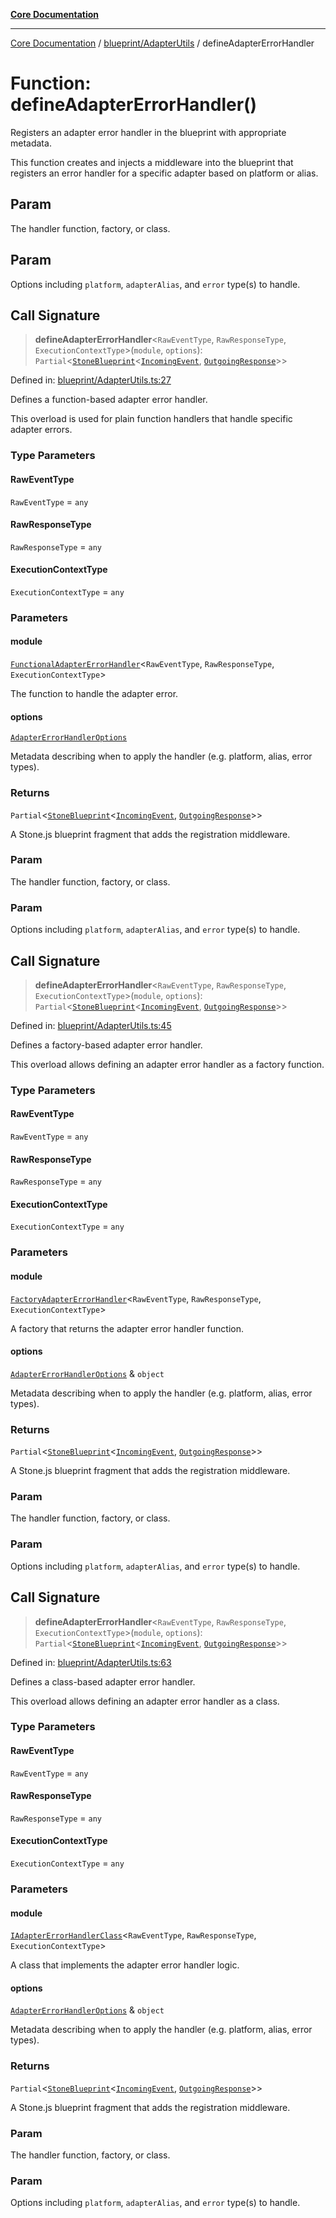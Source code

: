 [**Core Documentation**](../../../README.md)

***

[Core Documentation](../../../README.md) / [blueprint/AdapterUtils](../README.md) / defineAdapterErrorHandler

# Function: defineAdapterErrorHandler()

Registers an adapter error handler in the blueprint with appropriate metadata.

This function creates and injects a middleware into the blueprint that registers
an error handler for a specific adapter based on platform or alias.

## Param

The handler function, factory, or class.

## Param

Options including `platform`, `adapterAlias`, and `error` type(s) to handle.

## Call Signature

> **defineAdapterErrorHandler**\<`RawEventType`, `RawResponseType`, `ExecutionContextType`\>(`module`, `options`): `Partial`\<[`StoneBlueprint`](../../../options/StoneBlueprint/interfaces/StoneBlueprint.md)\<[`IncomingEvent`](../../../events/IncomingEvent/classes/IncomingEvent.md), [`OutgoingResponse`](../../../events/OutgoingResponse/classes/OutgoingResponse.md)\>\>

Defined in: [blueprint/AdapterUtils.ts:27](https://github.com/stonemjs/core/blob/85781fe5b87769612839dd6b850ba45186d357fa/src/blueprint/AdapterUtils.ts#L27)

Defines a function-based adapter error handler.

This overload is used for plain function handlers that handle specific adapter errors.

### Type Parameters

#### RawEventType

`RawEventType` = `any`

#### RawResponseType

`RawResponseType` = `any`

#### ExecutionContextType

`ExecutionContextType` = `any`

### Parameters

#### module

[`FunctionalAdapterErrorHandler`](../../../declarations/type-aliases/FunctionalAdapterErrorHandler.md)\<`RawEventType`, `RawResponseType`, `ExecutionContextType`\>

The function to handle the adapter error.

#### options

[`AdapterErrorHandlerOptions`](../../../declarations/interfaces/AdapterErrorHandlerOptions.md)

Metadata describing when to apply the handler (e.g. platform, alias, error types).

### Returns

`Partial`\<[`StoneBlueprint`](../../../options/StoneBlueprint/interfaces/StoneBlueprint.md)\<[`IncomingEvent`](../../../events/IncomingEvent/classes/IncomingEvent.md), [`OutgoingResponse`](../../../events/OutgoingResponse/classes/OutgoingResponse.md)\>\>

A Stone.js blueprint fragment that adds the registration middleware.

### Param

The handler function, factory, or class.

### Param

Options including `platform`, `adapterAlias`, and `error` type(s) to handle.

## Call Signature

> **defineAdapterErrorHandler**\<`RawEventType`, `RawResponseType`, `ExecutionContextType`\>(`module`, `options`): `Partial`\<[`StoneBlueprint`](../../../options/StoneBlueprint/interfaces/StoneBlueprint.md)\<[`IncomingEvent`](../../../events/IncomingEvent/classes/IncomingEvent.md), [`OutgoingResponse`](../../../events/OutgoingResponse/classes/OutgoingResponse.md)\>\>

Defined in: [blueprint/AdapterUtils.ts:45](https://github.com/stonemjs/core/blob/85781fe5b87769612839dd6b850ba45186d357fa/src/blueprint/AdapterUtils.ts#L45)

Defines a factory-based adapter error handler.

This overload allows defining an adapter error handler as a factory function.

### Type Parameters

#### RawEventType

`RawEventType` = `any`

#### RawResponseType

`RawResponseType` = `any`

#### ExecutionContextType

`ExecutionContextType` = `any`

### Parameters

#### module

[`FactoryAdapterErrorHandler`](../../../declarations/type-aliases/FactoryAdapterErrorHandler.md)\<`RawEventType`, `RawResponseType`, `ExecutionContextType`\>

A factory that returns the adapter error handler function.

#### options

[`AdapterErrorHandlerOptions`](../../../declarations/interfaces/AdapterErrorHandlerOptions.md) & `object`

Metadata describing when to apply the handler (e.g. platform, alias, error types).

### Returns

`Partial`\<[`StoneBlueprint`](../../../options/StoneBlueprint/interfaces/StoneBlueprint.md)\<[`IncomingEvent`](../../../events/IncomingEvent/classes/IncomingEvent.md), [`OutgoingResponse`](../../../events/OutgoingResponse/classes/OutgoingResponse.md)\>\>

A Stone.js blueprint fragment that adds the registration middleware.

### Param

The handler function, factory, or class.

### Param

Options including `platform`, `adapterAlias`, and `error` type(s) to handle.

## Call Signature

> **defineAdapterErrorHandler**\<`RawEventType`, `RawResponseType`, `ExecutionContextType`\>(`module`, `options`): `Partial`\<[`StoneBlueprint`](../../../options/StoneBlueprint/interfaces/StoneBlueprint.md)\<[`IncomingEvent`](../../../events/IncomingEvent/classes/IncomingEvent.md), [`OutgoingResponse`](../../../events/OutgoingResponse/classes/OutgoingResponse.md)\>\>

Defined in: [blueprint/AdapterUtils.ts:63](https://github.com/stonemjs/core/blob/85781fe5b87769612839dd6b850ba45186d357fa/src/blueprint/AdapterUtils.ts#L63)

Defines a class-based adapter error handler.

This overload allows defining an adapter error handler as a class.

### Type Parameters

#### RawEventType

`RawEventType` = `any`

#### RawResponseType

`RawResponseType` = `any`

#### ExecutionContextType

`ExecutionContextType` = `any`

### Parameters

#### module

[`IAdapterErrorHandlerClass`](../../../declarations/type-aliases/IAdapterErrorHandlerClass.md)\<`RawEventType`, `RawResponseType`, `ExecutionContextType`\>

A class that implements the adapter error handler logic.

#### options

[`AdapterErrorHandlerOptions`](../../../declarations/interfaces/AdapterErrorHandlerOptions.md) & `object`

Metadata describing when to apply the handler (e.g. platform, alias, error types).

### Returns

`Partial`\<[`StoneBlueprint`](../../../options/StoneBlueprint/interfaces/StoneBlueprint.md)\<[`IncomingEvent`](../../../events/IncomingEvent/classes/IncomingEvent.md), [`OutgoingResponse`](../../../events/OutgoingResponse/classes/OutgoingResponse.md)\>\>

A Stone.js blueprint fragment that adds the registration middleware.

### Param

The handler function, factory, or class.

### Param

Options including `platform`, `adapterAlias`, and `error` type(s) to handle.
